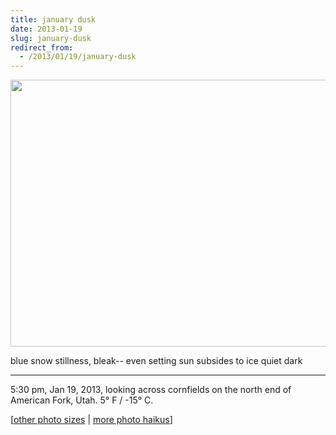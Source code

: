 ```yaml
---
title: january dusk
date: 2013-01-19
slug: january-dusk
redirect_from:
  - /2013/01/19/january-dusk
---
```


<a href="http://www.flickr.com/photos/daniel_hardman/8395876797/sizes/l"><img class="alignnone" alt="" src="http://farm9.staticflickr.com/8493/8395876797_8cea8f380b_z.jpg" width="640" height="427" /></a>
<p class="haiku">blue snow stillness, bleak--
even setting sun subsides
to ice quiet dark</p>


<hr />

5:30 pm, Jan 19, 2013, looking across cornfields on the north end of American Fork, Utah. 5° F / -15° C.

[<a href="http://www.flickr.com/photos/daniel_hardman/8395876797/sizes/l" target="_blank">other photo sizes</a> | <a href="http://sivanea.com/category/photos/">more photo haikus</a>]